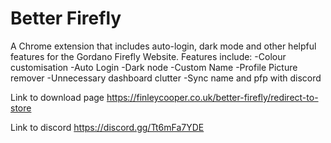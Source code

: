 # Better Firefly
A Chrome extension that includes auto-login, dark mode and other helpful features for the Gordano Firefly Website.
Features include:
-Colour customisation
-Auto Login
-Dark node
-Custom Name
-Profile Picture remover
-Unnecessary dashboard clutter
-Sync name and pfp with discord

Link to download page
https://finleycooper.co.uk/better-firefly/redirect-to-store

Link to discord
https://discord.gg/Tt6mFa7YDE
